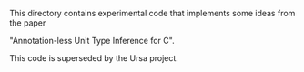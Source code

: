 This directory contains experimental code that implements some ideas from the paper

"Annotation-less Unit Type Inference for C".

This code is superseded by the Ursa project.
